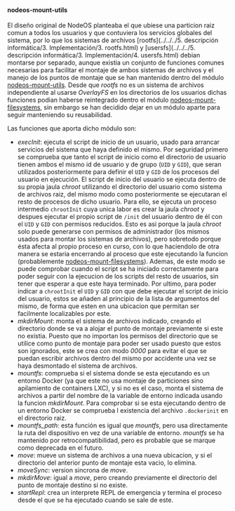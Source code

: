 #### nodeos-mount-utils

El diseño original de NodeOS planteaba el que ubiese una particion raiz comun a
todos los usuarios y que contuviera los servicios globales del sistema, por lo
que los sistemas de archivos
[rootfs](../../../5. descripción informática/3. Implementación/3. rootfs.html) y
[usersfs](../../../5. descripción informática/3. Implementación/4. usersfs.html)
debian montarse por separado, aunque existia un conjunto de funciones comunes
necesarias para facilitar el montaje de ambos sistemas de archivos y el manejo
de los puntos de montaje que se han mantenido dentro del módulo
[nodeos-mount-utils](https://github.com/NodeOS/nodeos-mount-utils). Desde que
*rootfs* no es un sistema de archivos independiente al usarse *OverlayFS* en los
directorios de los usuarios dichas funciones podian haberse reintegrado dentro
el módulo
[nodeos-mount-filesystems](nodeos-mount-filesystems.html), sin embargo se han
decidido dejar en un módulo aparte para seguir manteniendo su reusabilidad.

Las funciones que aporta dicho módulo son:

* *execInit*: ejecuta el script de inicio de un usuario, usado para arrancar
  servicios del sistema que haya definido el mismo. Por seguridad primero se
  comprueba que tanto el script de inicio como el directorio de usuario tienen
  ambos el mismo id de usuario y de grupo (`UID` y `GID`), que seran utilizados
  posteriormente para definir el `UID` y `GID` de los procesos del usuario en
  ejecución. El script de inicio del usuario se ejecuta dentro de su propia
  jaula *chroot* utilizando el directorio del usuario como sistema de archivos
  raiz, del mismo modo como posteriormente se ejecutaran el resto de procesos de
  dicho usuario. Para ello, se ejecuta un proceso intermedio `chrootInit` cuya
  unica labor es crear la jaula *chroot* y despues ejecutar el propio script de
  `/init` del usuario dentro de él con el `UID` y `GID` con permisos reducidos.
  Esto es asi porque la jaula *chroot* solo puede generarse con permisos de
  administrador (los mismos usados para montar los sistemas de archivos), pero
  sobretodo porque ésta afecta al propio proceso en curso, con lo que haciendolo
  de otra manera se estaria encerrando al proceso que este ejecutando la funcion
  (probablemente [nodeos-mount-filesystems](nodeos-mount-filesystems.html)).
  Ademas, de este modo se puede comprobar cuando el script se ha iniciado
  correctamente para poder seguir con la ejecucion de los scripts del resto de
  usuarios, sin tener que esperar a que este haya terminado. Por ultimo, para
  poder indicar a `chrootInit` el `UID` y `GID` con que debe ejecutar el script
  de inicio del usuario, estos se añaden al principio de la lista de argumentos
  del mismo, de forma que esten en una ubicacion que permitan ser facilmente
  localizables por este.
* *mkdirMount*: monta el sistema de archivos indicado, creando el directorio
  donde se va a alojar el punto de montaje previamente si este no existia.
  Puesto que no importan los permisos del directorio que se utilice como punto
  de montaje para poder ser usado puesto que estos son ignorados, este se crea
  con modo *0000* para evitar el que se puedan escribir archivos dentro del
  mismo por accidente una vez se haya desmontado el sistema de archivos.
* *mountfs*: comprueba si el sistema donde se esta ejecutando es un entorno
  Docker (ya que este no usa montaje de particiones sino apilamiento de
  containers LXC), y si no es el caso, monta el sistema de archivos a partir del
  nombre de la variable de entorno indicada usando la funcion *mkdirMount*. Para
  comprobar si se esta ejecutando dentro de un entorno Docker se comprueba l
   existencia del archivo `.dockerinit` en el directorio raiz.
* *mountfs_path*: esta función es igual que *mountfs*, pero usa directamente la
  ruta del dispositivo en vez de una variable de entorno. *mountfs* se ha
  mantenido por retrocompatibilidad, pero es probable que se marque como
  deprecada en el futuro.
* *move*: mueve un sistema de archivos a una nueva ubicacion, y si el directorio
  del anterior punto de montaje esta vacio, lo elimina.
* *moveSync*: version sincrona de *move*.
* *mkdirMove*: igual a *move*, pero creando previamente el directorio del punto
  de montaje destino si no existe.
* *startRepl*: crea un interprete REPL de emergencia y termina el proceso desde
  el que se ha ejecutado cuando se sale de este.
